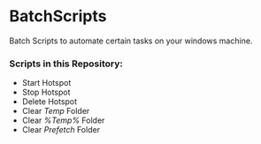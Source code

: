 # BatchScripts
Batch Scripts to automate certain tasks on your windows machine.

<h3>Scripts in this Repository:</h3>
<ul>
    <li> Start Hotspot</li>
    <li> Stop Hotspot</li>
    <li> Delete Hotspot</li>
    <li> Clear <i>Temp</i> Folder</li>
    <li> Clear <i>%Temp%</i> Folder</li>
    <li> Clear <i>Prefetch</i> Folder</li>
</ul>